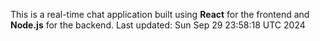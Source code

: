 This is a real-time chat application built using **React** for the frontend and **Node.js** for the backend.
Last updated: Sun Sep 29 23:58:18 UTC 2024
